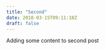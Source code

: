 ```yaml
---
title: "Second"
date: 2018-03-15T09:11:18Z
draft: false
---
```

Adding some content to second post  